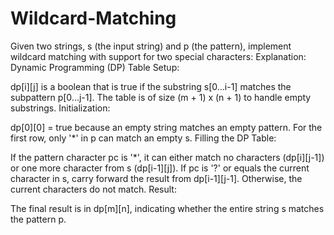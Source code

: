 # Wildcard-Matching
Given two strings, s (the input string) and p (the pattern), implement wildcard matching with support for two special characters:
Explanation:
Dynamic Programming (DP) Table Setup:

dp[i][j] is a boolean that is true if the substring s[0...i-1] matches the subpattern p[0...j-1].
The table is of size (m + 1) x (n + 1) to handle empty substrings.
Initialization:

dp[0][0] = true because an empty string matches an empty pattern.
For the first row, only '*' in p can match an empty s.
Filling the DP Table:

If the pattern character pc is '*', it can either match no characters (dp[i][j-1]) or one more character from s (dp[i-1][j]).
If pc is '?' or equals the current character in s, carry forward the result from dp[i-1][j-1].
Otherwise, the current characters do not match.
Result:

The final result is in dp[m][n], indicating whether the entire string s matches the pattern p.
